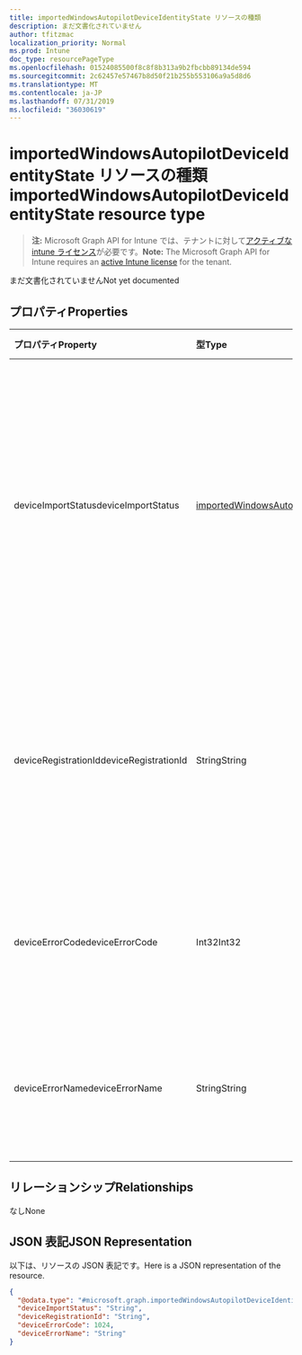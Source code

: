 ```yaml
---
title: importedWindowsAutopilotDeviceIdentityState リソースの種類
description: まだ文書化されていません
author: tfitzmac
localization_priority: Normal
ms.prod: Intune
doc_type: resourcePageType
ms.openlocfilehash: 01524085500f8c8f8b313a9b2fbcbb89134de594
ms.sourcegitcommit: 2c62457e57467b8d50f21b255b553106a9a5d8d6
ms.translationtype: MT
ms.contentlocale: ja-JP
ms.lasthandoff: 07/31/2019
ms.locfileid: "36030619"
---
```

# <a name="importedwindowsautopilotdeviceidentitystate-resource-type"></a><span data-ttu-id="7cd41-103">importedWindowsAutopilotDeviceIdentityState リソースの種類</span><span class="sxs-lookup"><span data-stu-id="7cd41-103">importedWindowsAutopilotDeviceIdentityState resource type</span></span>

> <span data-ttu-id="7cd41-104">**注:** Microsoft Graph API for Intune では、テナントに対して[アクティブな intune ライセンス](https://go.microsoft.com/fwlink/?linkid=839381)が必要です。</span><span class="sxs-lookup"><span data-stu-id="7cd41-104">**Note:** The Microsoft Graph API for Intune requires an [active Intune license](https://go.microsoft.com/fwlink/?linkid=839381) for the tenant.</span></span>

<span data-ttu-id="7cd41-105">まだ文書化されていません</span><span class="sxs-lookup"><span data-stu-id="7cd41-105">Not yet documented</span></span>

## <a name="properties"></a><span data-ttu-id="7cd41-106">プロパティ</span><span class="sxs-lookup"><span data-stu-id="7cd41-106">Properties</span></span>
|<span data-ttu-id="7cd41-107">プロパティ</span><span class="sxs-lookup"><span data-stu-id="7cd41-107">Property</span></span>|<span data-ttu-id="7cd41-108">型</span><span class="sxs-lookup"><span data-stu-id="7cd41-108">Type</span></span>|<span data-ttu-id="7cd41-109">説明</span><span class="sxs-lookup"><span data-stu-id="7cd41-109">Description</span></span>|
|:---|:---|:---|
|<span data-ttu-id="7cd41-110">deviceImportStatus</span><span class="sxs-lookup"><span data-stu-id="7cd41-110">deviceImportStatus</span></span>|[<span data-ttu-id="7cd41-111">importedWindowsAutopilotDeviceIdentityImportStatus</span><span class="sxs-lookup"><span data-stu-id="7cd41-111">importedWindowsAutopilotDeviceIdentityImportStatus</span></span>](../resources/intune-enrollment-importedwindowsautopilotdeviceidentityimportstatus.md)|<span data-ttu-id="7cd41-112">Device Directory Service (DDS) から報告されたデバイスの状態です。</span><span class="sxs-lookup"><span data-stu-id="7cd41-112">Device status reported by Device Directory Service(DDS).</span></span> <span data-ttu-id="7cd41-113">可能な値は、`unknown`、`pending`、`partial`、`complete`、`error` です。</span><span class="sxs-lookup"><span data-stu-id="7cd41-113">Possible values are: `unknown`, `pending`, `partial`, `complete`, `error`.</span></span>|
|<span data-ttu-id="7cd41-114">deviceRegistrationId</span><span class="sxs-lookup"><span data-stu-id="7cd41-114">deviceRegistrationId</span></span>|<span data-ttu-id="7cd41-115">String</span><span class="sxs-lookup"><span data-stu-id="7cd41-115">String</span></span>|<span data-ttu-id="7cd41-116">正常に追加されたと Devce Directory Service (DDS) から報告されたデバイスの Devce Registration ID です。</span><span class="sxs-lookup"><span data-stu-id="7cd41-116">Device Registration ID for successfully added device reported by Device Directory Service(DDS).</span></span>|
|<span data-ttu-id="7cd41-117">deviceErrorCode</span><span class="sxs-lookup"><span data-stu-id="7cd41-117">deviceErrorCode</span></span>|<span data-ttu-id="7cd41-118">Int32</span><span class="sxs-lookup"><span data-stu-id="7cd41-118">Int32</span></span>|<span data-ttu-id="7cd41-119">Device Directory Service (DDS) から報告されたデバイス エラー コードです。</span><span class="sxs-lookup"><span data-stu-id="7cd41-119">Device error code reported by Device Directory Service(DDS).</span></span>|
|<span data-ttu-id="7cd41-120">deviceErrorName</span><span class="sxs-lookup"><span data-stu-id="7cd41-120">deviceErrorName</span></span>|<span data-ttu-id="7cd41-121">String</span><span class="sxs-lookup"><span data-stu-id="7cd41-121">String</span></span>|<span data-ttu-id="7cd41-122">Device Directory Service (DDS) から報告されたデバイス エラー名です。</span><span class="sxs-lookup"><span data-stu-id="7cd41-122">Device error name reported by Device Directory Service(DDS).</span></span>|

## <a name="relationships"></a><span data-ttu-id="7cd41-123">リレーションシップ</span><span class="sxs-lookup"><span data-stu-id="7cd41-123">Relationships</span></span>
<span data-ttu-id="7cd41-124">なし</span><span class="sxs-lookup"><span data-stu-id="7cd41-124">None</span></span>

## <a name="json-representation"></a><span data-ttu-id="7cd41-125">JSON 表記</span><span class="sxs-lookup"><span data-stu-id="7cd41-125">JSON Representation</span></span>
<span data-ttu-id="7cd41-126">以下は、リソースの JSON 表記です。</span><span class="sxs-lookup"><span data-stu-id="7cd41-126">Here is a JSON representation of the resource.</span></span>
<!-- {
  "blockType": "resource",
  "@odata.type": "microsoft.graph.importedWindowsAutopilotDeviceIdentityState"
}
-->
``` json
{
  "@odata.type": "#microsoft.graph.importedWindowsAutopilotDeviceIdentityState",
  "deviceImportStatus": "String",
  "deviceRegistrationId": "String",
  "deviceErrorCode": 1024,
  "deviceErrorName": "String"
}
```



